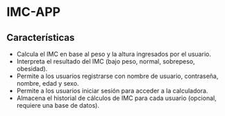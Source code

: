 # IMC-APP
## Características

* Calcula el IMC en base al peso y la altura ingresados por el usuario.
* Interpreta el resultado del IMC (bajo peso, normal, sobrepeso, obesidad).
* Permite a los usuarios registrarse con nombre de usuario, contraseña, nombre, edad y sexo.
* Permite a los usuarios iniciar sesión para acceder a la calculadora.
* Almacena el historial de cálculos de IMC para cada usuario (opcional, requiere una base de datos).

